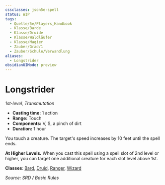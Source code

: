 ```yaml
---
cssclasses: json5e-spell
status: WIP
tags:
  - Quelle/5e/Players_Handbook
  - Klasse/Barde
  - Klasse/Druide
  - Klasse/Waldläufer
  - Klasse/Magier
  - Zauber/Grad/1
  - Zauber/Schule/Verwandlung
aliases:
  - Longstrider
obsidianUIMode: preview
---
```

# Longstrider
*1st-level, Transmutation*  

- **Casting time:** 1 action
- **Range:** Touch
- **Components:** V, S, a pinch of dirt
- **Duration:** 1 hour

You touch a creature. The target's speed increases by 10 feet until the spell ends.

**At Higher Levels.** When you cast this spell using a spell slot of 2nd level or higher, you can target one additional creature for each slot level above 1st.

**Classes**: [Bard](05%20-%20Wikipedia/Charakteroptionen/02.%20Klassen/Barde.md), [Druid](Dungeons%20&%20Dragons/Wikipedia%20der%20Vergessenen%20Reiche/Kompendium%20der%20Vergessenen%20Reiche/Klassen/druid.md), [Ranger](D&D/05%20-%20Wikipedia/Charakteroptionen/Klassen/Waldläufer.md), [Wizard](../Charakteroptionen/Klassen/Magier.md)

*Source: SRD / Basic Rules*